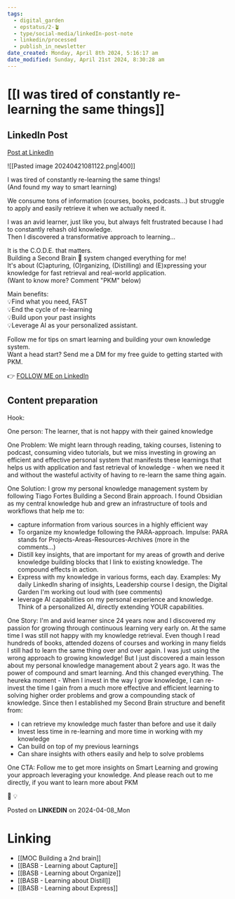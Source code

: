 ```yaml
---
tags:
  - digital_garden
  - epstatus/2-🪴
  - type/social-media/linkedIn-post-note
  - linkedin/processed
  - publish_in_newsletter
date_created: Monday, April 8th 2024, 5:16:17 am
date_modified: Sunday, April 21st 2024, 8:30:28 am
---
```

# [[I was tired of constantly re-learning the same things]]
## LinkedIn Post
[Post at LinkedIn](https://www.linkedin.com/posts/sebastiankamilli_i-was-tired-of-constantly-re-learning-the-activity-7183003215276208129-uTnM?utm_source=share&utm_medium=member_desktop)

![[Pasted image 20240421081122.png|400]]

I was tired of constantly re-learning the same things!  
(And found my way to smart learning)  
  
We consume tons of information (courses, books, podcasts...) but struggle to apply and easily retrieve it when we actually need it.  
  
I was an avid learner, just like you, but always felt frustrated because I had to constantly rehash old knowledge.  
Then I discovered a transformative approach to learning...  
  
It is the C.O.D.E. that matters.  
Building a Second Brain 🧠 system changed everything for me!  
It's about (C)apturing, (O)rganizing, (Distilling) and (E)xpressing your knowledge for fast retrieval and real-world application.  
(Want to know more? Comment "PKM" below)  
  
Main benefits:  
💡Find what you need, FAST  
💡End the cycle of re-learning  
💡Build upon your past insights  
💡Leverage AI as your personalized assistant.  
  
Follow me for tips on smart learning and building your own knowledge system.  
Want a head start? Send me a DM for my free guide to getting started with PKM.

👉 [FOLLOW ME on LinkedIn](https://www.linkedin.com/comm/mynetwork/discovery-see-all?usecase=PEOPLE_FOLLOWS&followMember=sebastiankamilli)

## Content preparation
Hook:

One person:
The learner, that is not happy with their gained knowledge 

One Problem: 
We might learn through reading, taking courses, listening to podcast, consuming video tutorials, but we miss investing in growing an efficient and effective personal system that manifests these learnings that helps us with application and fast retrieval of knowledge - when we need it and without the wasteful activity of having to re-learn the same thing again. 

One Solution:
I grow my personal knowledge management system by following Tiago Fortes Building a Second Brain approach. I found Obsidian as my central knowledge hub and grew an infrastructure of tools and workflows that help me to:
+ capture information from various sources in a highly efficient way 
+ To organize my knowledge following the PARA-approach. Impulse: PARA stands for Projects-Areas-Resources-Archives (more in the comments...)
+ Distill key insights, that are important for my areas of growth and derive knowledge building blocks that I link to existing knowledge. The compound effects in action.
+ Express with my knowledge in various forms, each day. Examples: My daily LinkedIn sharing of insights, Leadership course I design, the Digital Garden I'm working out loud with (see comments) 
+ leverage AI capabilities on my personal experience and knowledge. Think of a personalized AI, directly extending YOUR capabilities.

One Story:
I'm and avid learner since 24 years now and I discovered my passion for growing through continuous learning very early on. At the same time I was still not happy with my knowledge retrieval. Even though I read hundreds of books, attended dozens of courses and working in many fields I still had to learn the same thing over and over again. I was just using the wrong approach to growing knowledge!
But I just discovered a main lesson about my personal knowledge management about 2 years ago. It was the power of compound and smart learning. And this changed everything. The heureka moment - When I invest in the way I grow knowledge, I can re-invest the time I gain from a much more effective and efficient learning to solving higher order problems and grow a compounding stack of knowledge. Since then I established my Second Brain structure and benefit from:

+ I can retrieve my knowledge much faster than before and use it daily
+ Invest less time in re-learning and more time in working with my knowledge
+ Can build on top of my previous learnings
+ Can share insights with others easily and help to solve problems

One CTA:
Follow me to get more insights on Smart Learning and growing your approach leveraging your knowledge. And please reach out to me directly, if you want to learn more about PKM

🧠
💡

Posted on **LINKEDIN** on 2024-04-08_Mon
# Linking
+ [[MOC Building a 2nd brain]]
+ [[BASB - Learning about Capture]]
+ [[BASB - Learning about Organize]]
+ [[BASB - Learning about Distill]]
+ [[BASB - Learning about Express]]